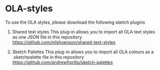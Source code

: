 # OLA-styles
To use the OLA styles, please download the following sketch plugins

1. Shared text styles
This plug-in allows you to import all OLA text styles as one JSON file in this repository
https://github.com/nilshoenson/shared-text-styles

2. Sketch Palettes
This plug-in allows you to import all OLA colours as a .sketchpalette file in this repository
https://github.com/andrewfiorillo/sketch-palettes
